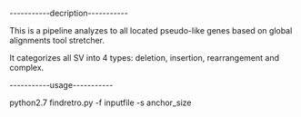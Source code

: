 -----------decription-----------

This is a pipeline analyzes to all located pseudo-like genes based on global alignments tool stretcher.

It categorizes all SV into 4 types: deletion, insertion, rearrangement and complex.

-----------usage-----------

python2.7 findretro.py -f inputfile -s anchor_size

